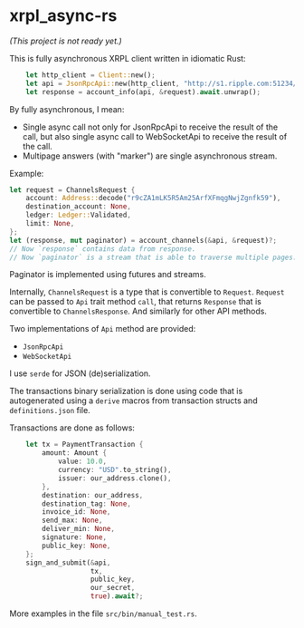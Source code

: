 # xrpl_async-rs

_(This project is not ready yet.)_

This is fully asynchronous XRPL client written in idiomatic Rust:

```rust
    let http_client = Client::new();
    let api = JsonRpcApi::new(http_client, "http://s1.ripple.com:51234/".to_owned());
    let response = account_info(api, &request).await.unwrap();
```

By fully asynchronous, I mean:
- Single async call not only for JsonRpcApi to receive the result of the call, but also single async call to WebSocketApi to receive the result of the call.
- Multipage answers (with "marker") are single asynchronous stream.

Example:
```rust
let request = ChannelsRequest {
    account: Address::decode("r9cZA1mLK5R5Am25ArfXFmqgNwjZgnfk59"),
    destination_account: None,
    ledger: Ledger::Validated,
    limit: None,   
};
let (response, mut paginator) = account_channels(&api, &request)?;
// Now `response` contains data from response.
// Now `paginator` is a stream that is able to traverse multiple pages.
```

Paginator is implemented using futures and streams.

Internally, `ChannelsRequest` is a type that is convertible to
`Request`. `Request` can be passed to `Api` trait method `call`, that
returns `Response` that is convertible to `ChannelsResponse`. And
similarly for other API methods.

Two implementations of `Api` method are provided:
* `JsonRpcApi`
* `WebSocketApi`

I use `serde` for JSON (de)serialization.

The transactions binary serialization is done using code that is
autogenerated using a `derive` macros from transaction structs and
`definitions.json` file.

Transactions are done as follows:
```rust
    let tx = PaymentTransaction {
        amount: Amount {
            value: 10.0,
            currency: "USD".to_string(),
            issuer: our_address.clone(),
        },
        destination: our_address,
        destination_tag: None,
        invoice_id: None,
        send_max: None,
        deliver_min: None,
        signature: None,
        public_key: None,
    };
    sign_and_submit(&api,
                    tx,
                    public_key,
                    our_secret,
                    true).await?;
```

More examples in the file `src/bin/manual_test.rs`.